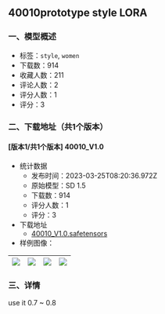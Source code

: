 ## 40010prototype style LORA
### 一、模型概述

- 标签：`style`, `women`
- 下载数：914
- 收藏人数：211
- 评论人数：2
- 评分人数：1
- 评分：3

### 二、下载地址（共1个版本）

#### [版本1/共1个版本] 40010_V1.0

- 统计数据
  - 发布时间：2023-03-25T08:20:36.972Z
  - 原始模型：SD 1.5
  - 下载数：914
  - 评分人数：1
  - 评分：3
- 下载地址
  - [40010_V1.0.safetensors](https://civitai.com/api/download/models/28756)
- 样例图像：

| <img src="https://image.civitai.com/xG1nkqKTMzGDvpLrqFT7WA/9b880ba3-af9d-4ba4-7510-5554f4b27900/width=450/324321.jpeg" /> | <img src="https://image.civitai.com/xG1nkqKTMzGDvpLrqFT7WA/d9de7b1c-a27f-47c1-e93f-665007792e00/width=450/324327.jpeg" /> | <img src="https://image.civitai.com/xG1nkqKTMzGDvpLrqFT7WA/ae0b3b80-3426-43c7-064c-91e90e2e2100/width=450/324326.jpeg" /> | <img src="https://image.civitai.com/xG1nkqKTMzGDvpLrqFT7WA/c4d0ff79-37e8-46bc-6639-69b18c6b9f00/width=450/324325.jpeg" /> |
| ---- | ---- | ---- | ---- |


### 三、详情
<p>use it 0.7 ~ 0.8</p>